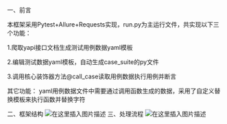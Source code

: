 一、前言

本框架采用Pytest+Allure+Requests实现，run.py为主运行文件，共实现以下三个功能：

1.爬取yapi接口文档生成测试用例数据yaml模板

2.编辑测试数据yaml模板，自动生成case_suite的py文件

3.调用核心装饰器方法@call_case读取用例数据执行用例并断言

其它功能：
	yaml用例数据文件中需要通过调用函数生成的数据，采用了自定义替换模板来执行函数并替换字符

二、框架结构
![在这里插入图片描述](https://img-blog.csdnimg.cn/20210317163919618.png?x-oss-process=image/watermark,type_ZmFuZ3poZW5naGVpdGk,shadow_10,text_aHR0cHM6Ly9ibG9nLmNzZG4ubmV0L3RvdG9yb2JpZw==,size_16,color_FFFFFF,t_70#pic_center)
三、处理流程
![在这里插入图片描述](https://img-blog.csdnimg.cn/2021031716572921.png?x-oss-process=image/watermark,type_ZmFuZ3poZW5naGVpdGk,shadow_10,text_aHR0cHM6Ly9ibG9nLmNzZG4ubmV0L3RvdG9yb2JpZw==,size_16,color_FFFFFF,t_70#pic_center)

